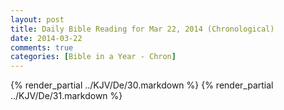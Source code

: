 ```yaml
---
layout: post
title: Daily Bible Reading for Mar 22, 2014 (Chronological)
date: 2014-03-22
comments: true
categories: [Bible in a Year - Chron]
---
```

{% render_partial ../KJV/De/30.markdown %}
{% render_partial ../KJV/De/31.markdown %}
